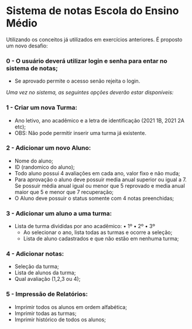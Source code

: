 # Sistema de notas Escola do Ensino Médio
Utilizando os conceitos já utilizados em exercícios anteriores. É proposto um novo desafio:<br>
### 0 - O usuário deverá utilizar login e senha para entar no sistema de notas;
  - Se aprovado permite o acesso senão rejeita o login.<br>

*Uma vez no sistema, as seguintes opções deverão estar disponíveis:*
### 1 - Criar um nova Turma:<br>
  - Ano letivo, ano acadêmico e a letra de identificação (2021 1B, 2021 2A etc);
  - OBS: Não pode permitir inserir uma turma já existente. 
### 2 - Adicionar um novo Aluno:<br>
  - Nome do aluno;
  - ID (randomico do aluno);
  - Todo aluno possui 4 avaliações em cada ano, valor fixo e não muda;
  - Para aprovação o aluno deve possuir media anual superior ou igual a 7. Se possuir média anual igual ou menor que 5 reprovado e media anual maior que 5 e menor que 7 recuperação;
  - O Aluno deve possuir o status somente com 4 notas preenchidas;
### 3 - Adicionar um aluno a uma turma:<br>
- Lista de turma divididas por ano acadêmico:
  •	1º  •	2º  •	3º
  - Ao selecionar o ano, lista todas as turmas e ocorre a seleção;
  - Lista de aluno cadastrados e que não estão em nenhuma turma;
### 4 - Adicionar notas:<br>
  - Seleção da turma;
  - Lista de alunos da turma;
  - Qual avaliação (1,2,3 ou 4);
### 5 - Impressão de Relatórios:<br>
  - Imprimir todos os alunos em ordem alfabética;
  - Imprimir todas as turmas;
  - Imprimir histórico de todos os alunos;

 
